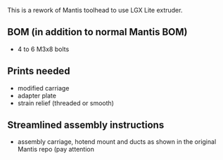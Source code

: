 This is a rework of Mantis toolhead to use LGX Lite extruder.

## BOM (in addition to normal Mantis BOM)
- 4 to 6 M3x8 bolts 

## Prints needed
- modified carriage
- adapter plate
- strain relief (threaded or smooth)

## Streamlined assembly instructions
- assembly carriage, hotend mount and ducts as shown in the original Mantis repo (pay attention
